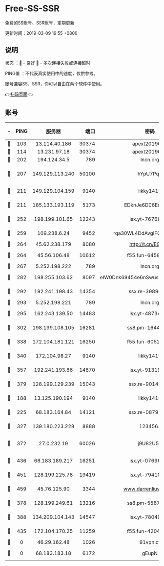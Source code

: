 # Free-SS-SSR

免费的SS账号、SSR账号，定期更新

更新时间：2019-03-09 19:55 +0800

## 说明

状态     ：🙂 - 良好 🙁 - 多次连接失败或连接超时

PING值   ：不代表真实使用中的速度，仅供参考。

账号兼容SS、SSR，你可以自由在两个软件中使用。

👉[扫码页面](https://liesauer.github.io/Free-SS-SSR/)👈

## 账号

|-|PING|服务器|端口|密码|加密方式|区域|
|:----:|:----:|:-----:|-----:|:----:|:----:|:----:|
|🙂|103|13.114.40.186|30374|apext2019006|chacha20|JP|
|🙂|114|13.231.97.18|30374|apext2019006|chacha20|JP|
|🙂|202|194.124.34.5|789|lncn.org|rc4|JP|
|🙂|207|149.129.113.240|50100|hYpU7PqP|chacha20-ietf-poly1305|CN|
|🙂|211|149.129.104.159|9140|likky1415|aes-256-cfb|HK|
|🙂|211|185.133.193.119|5173|EDknJe6D06EoWDaw|aes-256-cfb|US|
|🙂|252|198.199.101.65|12243|isx.yt-76766830|aes-256-cfb|US|
|🙂|259|109.238.6.24|9452|rqa30WL4DdAvgIFG6Fs3znzTa|aes-256-cfb|FR|
|🙂|264|45.62.238.179|8080|http://t.cn/EGJIyrl|rc4-md5|CA|
|🙂|264|45.56.106.48|10612|f55.fun-64589896|aes-256-cfb|US|
|🙂|267|5.252.198.222|789|lncn.org|rc4|JP|
|🙂|282|198.255.103.62|8097|eIW0Dnk69454e6nSwuspv9DmS201tQ0D|aes-256-cfb|US|
|🙂|292|192.241.198.43|14354|ssx.re-39890928|aes-256-cfb|US|
|🙂|293|5.252.198.221|789|lncn.org|rc4|JP|
|🙂|295|162.243.139.50|14483|isx.yt-48734916|aes-256-cfb|US|
|🙂|302|198.199.108.105|16281|ss8.pm-16442096|aes-256-cfb|US|
|🙂|338|172.104.181.121|16250|f55.fun-60522964|aes-256-cfb|SG|
|🙂|340|172.104.98.27|9140|likky1415|aes-256-cfb|JP|
|🙂|357|192.241.193.86|14870|isx.yt-91319838|aes-256-cfb|US|
|🙂|379|128.199.129.239|15043|ssx.re-90145135|aes-256-cfb|SG|
|🙂|188|13.125.190.194|9140|likky1415|aes-256-cfb|KR|
|🙂|225|68.183.164.84|14121|ssx.re-08798532|aes-256-cfb|US|
|🙂|327|139.180.223.228|8888|123456..|aes-256-cfb|JP|
|🙂|372|27.0.232.19|60026|j9U82U53|xchacha20-ietf-poly1305|HK|
|🙂|436|68.183.189.217|16251|isx.yt-07696164|aes-256-cfb|SG|
|🙂|451|128.199.225.78|19419|isx.yt-79410902|aes-256-cfb|SG|
|🙂|459|45.76.125.90|3344|www.darrenliuwei.com|aes-256-cfb|AU|
|🙁|378|128.199.249.61|13216|ss8.pm-55672488|aes-256-cfb|SG|
|🙁|388|134.209.104.143|14547|isx.yt-78049863|aes-256-cfb|SG|
|🙁|435|172.104.170.25|11259|f55.fun-42045141|aes-256-cfb|SG|
|🙁|0|46.29.162.48|1026|91vpn.cf|rc4-md5|RU|
|🙁|0|68.183.183.18|6172|gEupN|aes-256-cfb|SG|
